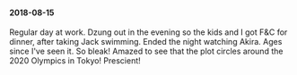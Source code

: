 #### 2018-08-15

Regular day at work. Dzung out in the evening so the kids and I got F&C for dinner, after taking Jack swimming. Ended the night watching Akira. Ages since I've seen it. So bleak! Amazed to see that the plot circles around the 2020 Olympics in Tokyo! Prescient!